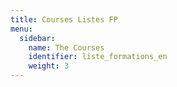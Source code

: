 ```yaml
---
title: Courses Listes FP
menu:
  sidebar:
    name: The Courses
    identifier: liste_formations_en
    weight: 3
---
```

